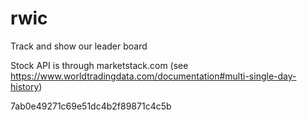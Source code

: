 # rwic

Track and show our leader board

Stock API is through marketstack.com (see https://www.worldtradingdata.com/documentation#multi-single-day-history)

7ab0e49271c69e51dc4b2f89871c4c5b